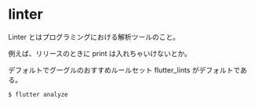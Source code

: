 # linter

Linter とはプログラミングにおける解析ツールのこと。

例えば、リリースのときに print は入れちゃいけないとか。

デフォルトでグーグルのおすすめルールセット flutter_lints がデフォルトである。

```zsh
$ flutter analyze
```
